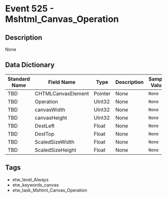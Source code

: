 # Event 525 - Mshtml_Canvas_Operation

## Description
None

## Data Dictionary
|Standard Name|Field Name|Type|Description|Sample Value|
|---|---|---|---|---|
|TBD|CHTMLCanvasElement|Pointer|None|`None`|
|TBD|Operation|UInt32|None|`None`|
|TBD|canvasWidth|UInt32|None|`None`|
|TBD|canvasHeight|UInt32|None|`None`|
|TBD|DestLeft|Float|None|`None`|
|TBD|DestTop|Float|None|`None`|
|TBD|ScaledSizeWidth|Float|None|`None`|
|TBD|ScaledSizeHeight|Float|None|`None`|

## Tags
* etw_level_Always
* etw_keywords_canvas
* etw_task_Mshtml_Canvas_Operation